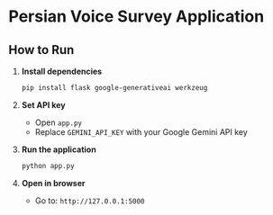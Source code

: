 # Persian Voice Survey Application

## How to Run

1. **Install dependencies**
   ```bash
   pip install flask google-generativeai werkzeug
   ```

2. **Set API key**
   - Open `app.py`
   - Replace `GEMINI_API_KEY` with your Google Gemini API key

3. **Run the application**
   ```bash
   python app.py
   ```

4. **Open in browser**
   - Go to: `http://127.0.0.1:5000`